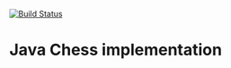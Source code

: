[![Build Status](https://travis-ci.org/willmenn/maybe-playable.svg?branch=master)](https://travis-ci.org/willmenn/maybe-playable)
# Java Chess implementation
